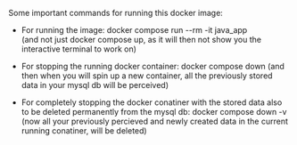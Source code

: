 Some important commands for running this docker image:

- For running the image: docker compose run --rm -it java_app      
(and not just docker compose up, as it will then not show you the interactive terminal to work on)

- For stopping the running docker container: docker compose down
(and then when you will spin up a new container, all the previously stored data in your mysql db will be perceived)

- For completely stopping the docker conatiner with the stored data also to be deleted permanently from the mysql db: docker compose down -v
(now all your previously percieved and newly created data in the current running conatiner, will be deleted)